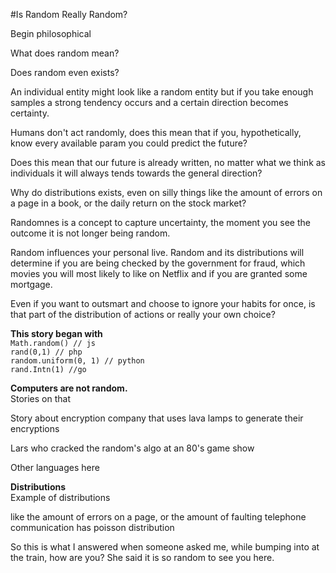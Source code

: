 #Is Random Really Random?

Begin philosophical

What does random mean?

Does random even exists?

An individual entity might look like a random entity but if you take enough samples a strong tendency occurs and a certain 
direction becomes certainty.

Humans don't act randomly, does this mean that if you, hypothetically, know every available param you could predict the future?
  
Does this mean that our future is already written, no matter what we think as individuals it will always tends towards the general direction?

Why do distributions exists, even on silly things like the amount of errors on a page in a book, or the daily return on the stock market? 

Randomnes is a concept to capture uncertainty, the moment you see the outcome it is not longer being random.

Random influences your personal live.
Random and its distributions will determine if you are being checked by the government for fraud, which movies you will most likely
to like on Netflix and if you are granted some mortgage.

Even if you want to outsmart and choose to ignore your habits for once, is that part of the distribution of actions or really your own choice?

**This story began with**  
```Math.random() // js```  
```rand(0,1) // php```  
```random.uniform(0, 1) // python```  
```rand.Intn(1) //go```  

**Computers are not random.**  
Stories on that

Story about encryption company that uses lava lamps to generate their encryptions

Lars who cracked the random's algo at an 80's game show


Other languages here

**Distributions**  
Example of distributions 

like the amount of errors on a page, or the amount of faulting telephone communication has poisson distribution


So this is what I answered when someone asked me, while bumping into at the train, how are you?
She said it is so random to see you here.
